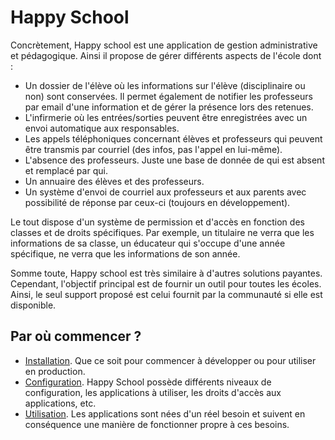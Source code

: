 Happy School
================
Concrètement, Happy school est une application de gestion administrative
et pédagogique. Ainsi il propose de gérer différents aspects de l'école
dont :

- Un dossier de l'élève où les informations sur l'élève (disciplinaire ou non)
sont conservées. Il permet également de notifier les professeurs par email
d'une information et de gérer la présence lors des retenues.
- L'infirmerie où les entrées/sorties peuvent être enregistrées avec un envoi
automatique aux responsables.
- Les appels téléphoniques concernant élèves et professeurs qui peuvent être
transmis par courriel (des infos, pas l'appel en lui-même).
- L'absence des professeurs. Juste une base de donnée de qui est absent et
remplacé par qui.
- Un annuaire des élèves et des professeurs.
- Un système d'envoi de courriel aux professeurs et aux parents avec
possibilité de réponse par ceux-ci (toujours en développement).

Le tout dispose d'un système de permission et d'accès en fonction des classes
et de droits spécifiques. Par exemple, un titulaire ne verra que les
informations de sa classe, un éducateur qui s'occupe d'une année spécifique,
ne verra que les informations de son année.

Somme toute, Happy school est très similaire à d'autres solutions payantes.
Cependant, l'objectif principal est de fournir un outil pour toutes
les écoles. Ainsi, le seul support proposé est celui fournit par la
communauté si elle est disponible.


Par où commencer ?
------------------

- [Installation](docs/installation.md). Que ce soit pour commencer à développer
ou pour utiliser en production.
- [Configuration](docs/configuration.md). Happy School possède différents
niveaux de configuration, les applications à utiliser, les droits d'accès
aux applications, etc.
- [Utilisation](docs/utilisation.md). Les applications sont nées d'un réel
besoin et suivent en conséquence une manière de fonctionner propre à ces
besoins.
